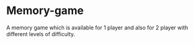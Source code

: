 # Memory-game
A memory game which is available for 1 player and also for 2 player with different levels of difficulty.
